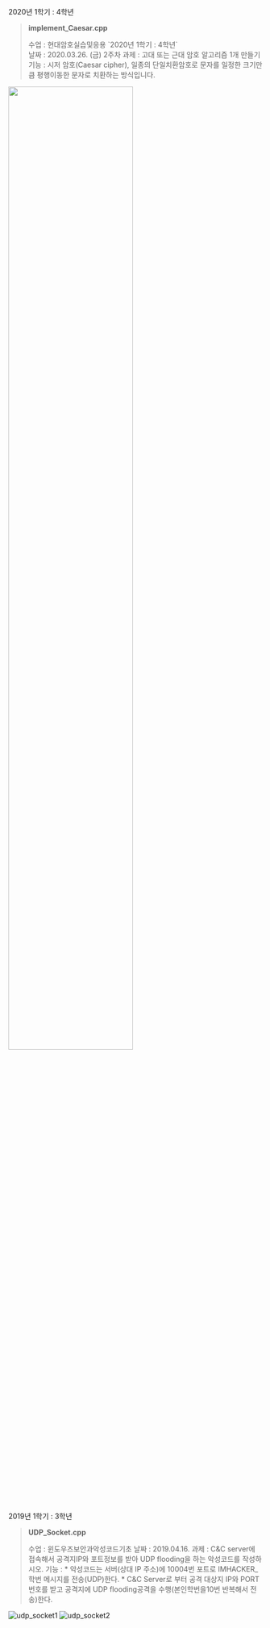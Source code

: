 2020년 1학기 : 4학년  
> <p><strong>implement_Caesar.cpp</strong></p>
> 수업 : 현대암호실습및응용  
> `2020년 1학기 : 4학년`<br>  
> 날짜 : 2020.03.26. (금) 2주차  
> 과제 : 고대 또는 근대 암호 알고리즘 1개 만들기  
> 기능 : 시저 암호(Caesar cipher), 일종의 단일치환암호로 문자를 일정한 크기만큼 평행이동한 문자로 치환하는 방식입니다.  
<img src="https://user-images.githubusercontent.com/48902155/77818659-86531600-7117-11ea-9a81-fa6ec3441858.JPG" width="70%"></img>  

<br><br><br><br>

2019년 1학기 : 3학년  
> <p><strong>UDP_Socket.cpp</strong></p>
> 수업 : 윈도우즈보안과악성코드기초  
> 날짜 : 2019.04.16.  
> 과제 : C&C server에 접속해서 공격지IP와 포트정보를 받아 UDP flooding을 하는 악성코드를 작성하시오.  
> 기능 :  
> * 악성코드는 서버(상대 IP 주소)에 10004번 포트로 IMHACKER_학번 메시지를 전송(UDP)한다.  
> * C&C Server로 부터 공격 대상지 IP와 PORT번호를 받고 공격지에 UDP flooding공격을 수행(본인학번을10번 반복해서 전송)한다.  
![udp_socket1](https://user-images.githubusercontent.com/48902155/77823075-d3e17a00-713b-11ea-8b9e-fb543b606cb6.PNG)
![udp_socket2](https://user-images.githubusercontent.com/48902155/77823080-e9ef3a80-713b-11ea-8b55-9282cebb0d60.PNG)


